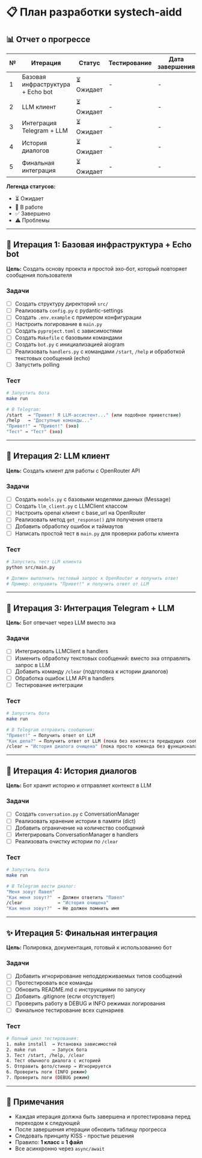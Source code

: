 # 📋 План разработки systech-aidd

## 📊 Отчет о прогрессе

| № | Итерация | Статус | Тестирование | Дата завершения |
|---|----------|--------|--------------|-----------------|
| 1 | Базовая инфраструктура + Echo bot | ⏳ Ожидает | - | - |
| 2 | LLM клиент | ⏳ Ожидает | - | - |
| 3 | Интеграция Telegram + LLM | ⏳ Ожидает | - | - |
| 4 | История диалогов | ⏳ Ожидает | - | - |
| 5 | Финальная интеграция | ⏳ Ожидает | - | - |

**Легенда статусов:**
- ⏳ Ожидает
- 🔄 В работе
- ✅ Завершено
- ⚠️ Проблемы

---

## 🚀 Итерация 1: Базовая инфраструктура + Echo bot

**Цель:** Создать основу проекта и простой эхо-бот, который повторяет сообщения пользователя

### Задачи
- [ ] Создать структуру директорий `src/`
- [ ] Реализовать `config.py` с pydantic-settings
- [ ] Создать `.env.example` с примером конфигурации
- [ ] Настроить логирование в `main.py`
- [ ] Создать `pyproject.toml` с зависимостями
- [ ] Создать `Makefile` с базовыми командами
- [ ] Создать `bot.py` с инициализацией aiogram
- [ ] Реализовать `handlers.py` с командами `/start`, `/help` и обработкой текстовых сообщений (echo)
- [ ] Запустить polling

### Тест
```bash
# Запустить бота
make run

# В Telegram:
/start  → "Привет! Я LLM-ассистент..." (или подобное приветствие)
/help   → "Доступные команды..."
"Привет!" → "Привет!" (эхо)
"Тест" → "Тест" (эхо)
```

---

## 🧠 Итерация 2: LLM клиент

**Цель:** Создать клиент для работы с OpenRouter API

### Задачи
- [ ] Создать `models.py` с базовыми моделями данных (Message)
- [ ] Создать `llm_client.py` с LLMClient классом
- [ ] Настроить openai клиент с base_url на OpenRouter
- [ ] Реализовать метод `get_response()` для получения ответа
- [ ] Добавить обработку ошибок и таймаутов
- [ ] Написать простой тест в `main.py` для проверки работы клиента

### Тест
```bash
# Запустить тест LLM клиента
python src/main.py

# Должен выполнить тестовый запрос к OpenRouter и получить ответ
# Пример: отправить "Привет!" и получить ответ от LLM
```

---

## 🔗 Итерация 3: Интеграция Telegram + LLM

**Цель:** Бот отвечает через LLM вместо эха

### Задачи
- [ ] Интегрировать LLMClient в handlers
- [ ] Изменить обработку текстовых сообщений: вместо эха отправлять запрос в LLM
- [ ] Добавить команду `/clear` (подготовка к истории диалогов)
- [ ] Обработка ошибок LLM API в handlers
- [ ] Тестирование интеграции

### Тест
```bash
# Запустить бота
make run

# В Telegram отправить сообщения:
"Привет!" → Получить ответ от LLM
"Как дела?" → Получить ответ от LLM (пока без контекста предыдущих сообщений)
/clear → "История диалога очищена" (пока просто команда без функционала)
```

---

## 💬 Итерация 4: История диалогов

**Цель:** Бот хранит историю и отправляет контекст в LLM

### Задачи
- [ ] Создать `conversation.py` с ConversationManager
- [ ] Реализовать хранение истории в памяти (dict)
- [ ] Добавить ограничение на количество сообщений
- [ ] Интегрировать ConversationManager в handlers
- [ ] Реализовать очистку истории по `/clear`

### Тест
```bash
# Запустить бота
make run

# В Telegram вести диалог:
"Меня зовут Павел"
"Как меня зовут?"  → Должен ответить "Павел"
/clear             → "История очищена"
"Как меня зовут?"  → Не должен помнить имя
```

---

## ✨ Итерация 5: Финальная интеграция

**Цель:** Полировка, документация, готовый к использованию бот

### Задачи
- [ ] Добавить игнорирование неподдерживаемых типов сообщений
- [ ] Протестировать все команды
- [ ] Обновить README.md с инструкциями по запуску
- [ ] Добавить .gitignore (если отсутствует)
- [ ] Проверить работу в DEBUG и INFO режимах логирования
- [ ] Финальное тестирование всех сценариев

### Тест
```bash
# Полный цикл тестирования:
1. make install  → Установка зависимостей
2. make run      → Запуск бота
3. Тест /start, /help, /clear
4. Тест обычного диалога с историей
5. Отправить фото/стикер → Игнорируется
6. Проверить логи (INFO режим)
7. Проверить логи (DEBUG режим)
```

---

## 📝 Примечания

- Каждая итерация должна быть завершена и протестирована перед переходом к следующей
- После завершения итерации обновить таблицу прогресса
- Следовать принципу KISS - простые решения
- Правило: **1 класс = 1 файл**
- Все асинхронно через `async/await`


